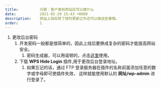 ```yaml
---
title:          问题：客户拿到网站后可以做什么
date:           2021-05-29 15:43 +0800
description:    网站上线后除了按时更新之外还可以做这些事情。
order:          1
---
```


1. 更改后台密码
   1. 开发密码一般都是很简单的，因此上线后要换成复杂的密码才能提高网站安全。
        1. 密码生成器，可以用诺顿的，点击[这里](https://my.norton.com/extspa/passwordmanager)使用。
   2. 下载 <b>WPS Hide Login</b> 插件,用于更改后台登录地址。
         1. 如果忘记的话，通过 FTP 登录服务器在插件的名称前面添加任意的数字或字母即可使插件失效，
            这样就能使用默认的 <b>网址/wp-admin</b> 进行登录了。
            


